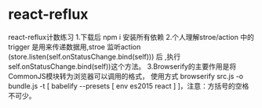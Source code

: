 # react-reflux
react-reflux计数练习
1.下载后 npm i 安装所有依赖
2.个人理解stroe/action 中的trigger 是用来传递数据用,stroe 监听action  (store.listen(self.onStatusChange.bind(self))) 后 ,执行self.onStatusChange.bind(self))这个方法。
3.Browserify的主要作用是将CommonJS模块转为浏览器可以调用的格式，
使用方式  browserify src.js -o bundle.js -t [ babelify --presets [ env es2015 react ] ]，注意：方括号的空格不可少。
